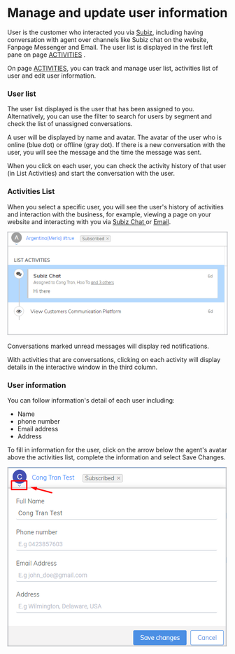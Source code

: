 # Manage and update user information

User is the customer who interacted you via [Subiz](https://subiz.com/en), including having conversation with agent over channels like Subiz chat on the website, Fanpage Messenger and Email. The user list is displayed in the first left pane on page [ACTIVITIES](https://app.subiz.com/activities) .

On page [ACTIVITIES](https://app.subiz.com/activities), you can track and manage user list, activities list of user and edit user information.

### User list

The user list displayed is the user that has been assigned to you. Alternatively, you can use the filter to search for users by segment and check the list of unassigned conversations.

A user will be displayed by name and avatar. The avatar of the user who is online \(blue dot\) or offline \(gray dot\). If there is a new conversation with the user, you will see the message and the time the message was sent.

When you click on each user, you can check the activity history of that user \(in List Activities\) and start the conversation with the user.

### Activities List 

When you select a specific user, you will see the user's history of activities and interaction with the business, for example, viewing a page on your website and interacting with you via [Subiz Chat ](https://subiz.com/live-chat.html)or [Email](https://subiz.com/email.html).

![Activities List ](../../.gitbook/assets/3%20%284%29.png)

Conversations marked unread messages will display red notifications.

With activities that are conversations, clicking on each activity will display details in the interactive window in the third column.

### User information

You can follow information's detail of each user including:

* Name
* phone number
* Email address
* Address

To fill in information for the user, click on the arrow below the agent's avatar above the activities list, complete the information and select Save Changes.

![User information](../../.gitbook/assets/4%20%283%29.png)







